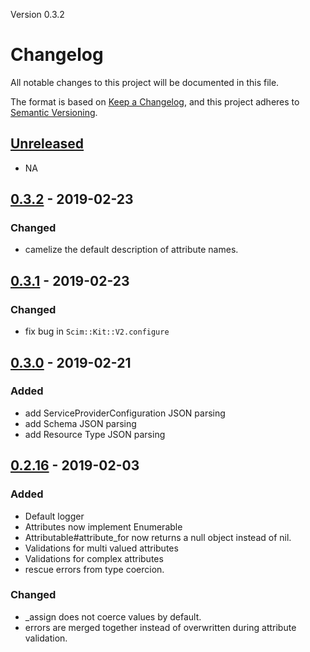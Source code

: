 Version 0.3.2
# Changelog
All notable changes to this project will be documented in this file.

The format is based on [Keep a Changelog](https://keepachangelog.com/en/1.0.0/),
and this project adheres to [Semantic Versioning](https://semver.org/spec/v2.0.0.html).

## [Unreleased]
- NA

## [0.3.2] - 2019-02-23
### Changed
- camelize the default description of attribute names.

## [0.3.1] - 2019-02-23
### Changed
- fix bug in `Scim::Kit::V2.configure`

## [0.3.0] - 2019-02-21
### Added
- add ServiceProviderConfiguration JSON parsing
- add Schema JSON parsing
- add Resource Type JSON parsing

## [0.2.16] - 2019-02-03
### Added
- Default logger
- Attributes now implement Enumerable
- Attributable#attribute\_for now returns a null object instead of nil.
- Validations for multi valued attributes
- Validations for complex attributes
- rescue errors from type coercion.

### Changed
- \_assign does not coerce values by default.
- errors are merged together instead of overwritten during attribute validation.

[Unreleased]: https://github.com/mokhan/scim-kit/compare/v0.3.2...HEAD
[0.3.2]: https://github.com/mokhan/scim-kit/compare/v0.3.1...v0.3.2
[0.3.1]: https://github.com/mokhan/scim-kit/compare/v0.3.0...v0.3.1
[0.3.0]: https://github.com/mokhan/scim-kit/compare/v0.2.16...v0.3.0
[0.2.16]: https://github.com/mokhan/scim-kit/compare/v0.2.15...v0.2.16
[0.2.15]: https://github.com/mokhan/scim-kit/compare/v0.2.14...v0.2.15
[0.2.14]: https://github.com/mokhan/scim-kit/compare/v0.2.13...v0.2.14
[0.2.13]: https://github.com/mokhan/scim-kit/compare/v0.2.12...v0.2.13
[0.2.12]: https://github.com/mokhan/scim-kit/compare/v0.2.11...v0.2.12
[0.2.11]: https://github.com/mokhan/scim-kit/compare/v0.2.10...v0.2.11
[0.2.10]: https://github.com/mokhan/scim-kit/compare/v0.2.9...v0.2.10
[0.2.9]: https://github.com/mokhan/scim-kit/compare/v0.2.8...v0.2.9
[0.2.8]: https://github.com/mokhan/scim-kit/compare/v0.2.7...v0.2.8
[0.2.7]: https://github.com/mokhan/scim-kit/compare/v0.2.6...v0.2.7
[0.2.6]: https://github.com/mokhan/scim-kit/compare/v0.2.5...v0.2.6
[0.2.5]: https://github.com/mokhan/scim-kit/compare/v0.2.4...v0.2.5
[0.2.4]: https://github.com/mokhan/scim-kit/compare/v0.2.3...v0.2.4
[0.2.3]: https://github.com/mokhan/scim-kit/compare/v0.2.2...v0.2.3
[0.2.2]: https://github.com/mokhan/scim-kit/compare/v0.2.1...v0.2.2
[0.2.1]: https://github.com/mokhan/scim-kit/compare/v0.2.0...v0.2.1
[0.2.0]: https://github.com/mokhan/scim-kit/compare/v0.1.0...v0.2.0
